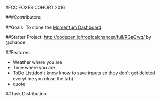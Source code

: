 #FCC FOXES COHORT 2016

###Contributors:

##Goals:
To clone the [Momentum Dashboard](https://momentumdash.com/)

##Starter Project:
http://codepen.io/tropicalchancer/full/RGaQwq/ by @chance

##Features:
- Weather where you are
- Time where you are
- ToDo List(don't know know to save inputs so they don't get deleted everytime you close the tab)
- quote

##Task Distribution

